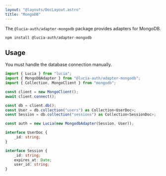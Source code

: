 ```yaml
---
layout: "@layouts/DocLayout.astro"
title: "MongoDB"
---
```


The `@lucia-auth/adapter-mongodb` package provides adapters for MongoDB.

```
npm install @lucia-auth/adapter-mongodb
```

## Usage

You must handle the database connection manually.

```ts
import { Lucia } from "lucia";
import { MongoDBAdapter } from "@lucia-auth/adapter-mongodb";
import { Collection, MongoClient } from "mongodb";

const client = new MongoClient();
await client.connect();

const db = client.db();
const User = db.collection("users") as Collection<UserDoc>;
const Session = db.collection("sessions") as Collection<SessionDoc>;

const auth = new Lucia(new MongodbAdapter(Session, User));

interface UserDoc {
	_id: string;
}

interface Session {
	_id: string;
	expires_at: Date;
	user_id: string;
}
```
